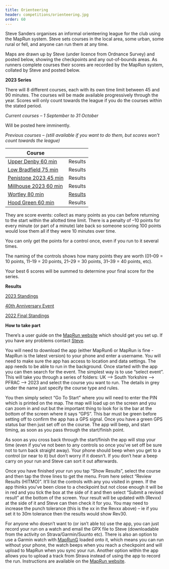 ```yaml
---
title: Orienteering
header: competitions/orienteering.jpg
order: 60
---
```

Steve Sanders organises an informal orienteering league for the club using the MapRun system. Steve sets courses in the local area, some urban, some rural or fell, and anyone can run them at any time.

M﻿aps are drawn up by Steve (under licence from Ordnance Survey) and posted below, showing the checkpoints and any out-of-bounds areas. As runners complete courses their scores are recorded by the MapRun system, collated by Steve and posted below.

**2023 Series**

There will 8 different courses, each with its own time limit between 45 and 90 minutes. The courses will be made available progressively through the year. Scores will only count towards the league if you do the courses within the stated period.

*C﻿urrent courses – 1 September to 31 October*

W﻿ill be posted here imminently.

*Previous courses – (still available if you want to do them, but scores won't count towards the league)*

| Course |  |
| - | - |
| [Upper Denby 60 min](https://pfrac.co.uk/static/images/maps/upper-denby-2023-maprun.pdf) | Results |
| [Low Bradfield 75 min](https://pfrac.co.uk/static/images/maps/low-bradfield-2023-maprun.pdf) | Results |
| [P﻿enistone 2023 45 min](https://pfrac.co.uk/static/images/maps/penistone-2023-maprun.pdf) | Results |
| [Millhouse 2023 60 min](https://pfrac.co.uk/static/images/maps/millhouse-2023-maprun.pdf) | Results |
| [Wortley 80 min](https://pfrac.co.uk/static/images/maps/wortley-2023-maprun.pdf) | [Results](http://www.p.fne.com.au/rg/cgi-bin/SelectResultFileForSplitsBrowserFiltered.cgi?days=200&act=fileToSplitsBrowser&eventName=ScoreResults_Wortley%2520PZ%2520PXAS%2520ScoreN80.csv) |
| [Hood Green 60 min](https://pfrac.co.uk/static/images/maps/hood-green-2023-maprun.pdf) | Results |

They are score events: collect as many points as you can before returning to the start within the allotted time limit. There is a penalty of –10 points for every minute (or part of a minute) late back so someone scoring 100 points would lose them all if they were 10 minutes over time.

You can only get the points for a control once, even if you run to it several times.

The naming of the controls shows how many points they are worth (01–09 = 10 points, 11–19 = 20 points, 21–29 = 30 points, 31–39 = 40 points, etc).

Your best 6 scores will be summed to determine your final score for the series.

**Results**

[2023 Standings](https://pfrac.co.uk/static/results/orienteering/latest-results.xlsx)

[40th Anniversary Event](https://pfrac.co.uk/static/results/orienteering/40th_anniversary_orienteering_results.png)

[2022 Final Standings](https://pfrac.co.uk/static/results/orienteering/2022-results.xlsx)

**How to take part**

There’s a user guide on the [MapRun website](http://maprunners.weebly.com/quick-guide.html) which should get you set up. If you have any problems contact [Steve](mailto:stevemsanders71@gmail.com).

You will need to download the app (either MapRun6 or MapRun is fine - MapRun is the latest version) to your phone and enter a username. You will need to make sure the app has access to location and data settings. The app needs to be able to run in the background. Once started with the app you can then search for the event. The simplest way is to use “select event”. This will take you through a series of folders: UK &ndash;&gt; South Yorkshire &ndash;&gt; PFRAC &ndash;&gt; 2023 and select the course you want to run. The details in grey under the name just specify the course type and rules.

You then simply select “Go To Start” where you will need to enter the PIN which is printed on the map. The map will load up on the screen and you can zoom in and out but the important thing to look for is the bar at the bottom of the screen where it says “GPS”. This bar must be green before setting off to confirm the app has a GPS signal. Once you have a green GPS status bar then just set off on the course. The app will beep, and start timing, as soon as you pass through the start/finish point.

As soon as you cross back through the start/finish the app will stop your time (even if you’ve not been to any controls so once you’ve set off be sure not to turn back straight away). Your phone should beep when you get to a control (or near to it) but don’t worry if it doesn’t. If you don’t hear a beep carry on your run and Steve can sort it out afterwards.

Once you have finished your run you tap “Show Results”, select the course and then tap the three lines to get the menu. From here select “Review Results (HITMO)”. It’ll list the controls with any you visited in green. If the app thinks you've been close to a checkpoint but not close enough it will be in red and you tick the box at the side of it and then select “Submit a revised result” at the bottom of the screen. Your result will be updated with (Revxx) at the side of it and Steve can then check it for you. You may need to increase the punch tolerance (this is the xx in the Revxx above) – ie if you set it to 30m tolerance then the results would show Rev30.

For anyone who doesn’t want to (or isn’t able to) use the app, you can just record your run on a watch and email the GPX file to Steve (downloadable from the activity on
Strava/Garmin/Suunto etc). There is also an option to use a Garmin watch with [MapRunG](https://maprunners.weebly.com/maprung.html) loaded onto it, which means you can run without your phone, the watch beeps when you reach a checkpoint and will upload to MapRun when you sync your run. Another option within the app allows you to upload a track from Strava instead of using the app to record the run.  Instructions are available on the [MapRun website](https://maprunners.weebly.com/maprun---any-track.html).